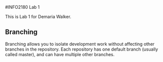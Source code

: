 #INFO2180 Lab 1

This is Lab 1 for Demaria Walker.

## Branching

Branching allows you to isolate development work without affecting other branches in the repository. Each repository has one default branch (usually called master), and can have multiple other branches.

